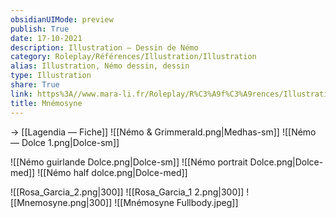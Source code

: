 ```yaml
---  
obsidianUIMode: preview  
publish: True  
date: 17-10-2021  
description: Illustration — Dessin de Némo  
category: Roleplay/Références/Illustration/Illustration  
alias: Illustration, Némo dessin, dessin  
type: Illustration  
share: True  
link: https%3A//www.mara-li.fr/Roleplay/R%C3%A9f%C3%A9rences/Illustration/Illustration%20%28N%C3%A9mo%29  
title: Mnémosyne  
---  
```

→ [[Lagendia — Fiche]]
![[Némo & Grimmerald.png|Medhas-sm]] ![[Némo — Dolce 1.png|Dolce-sm]]

![[Némo guirlande Dolce.png|Dolce-sm]] ![[Némo portrait Dolce.png|Dolce-med]] ![[Némo half dolce.png|Dolce-med]]

![[Rosa_Garcia_2.png|300]] ![[Rosa_Garcia_1 2.png|300]] ![[Mnemosyne.png|300]]
![[Mnémosyne Fullbody.jpeg]]
